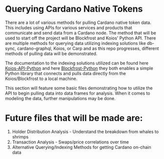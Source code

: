 # Querying Cardano Native Tokens

There are a lot of various methods for pulling Cardano native token data.  This includes using APIs for various services and products that communicate and send data from a Cardano node. The method that will be used to start off the project will be Blockfrost and Koios' Python API. There are multiple methods for querying data utilizing indexing solutions like db-sync, cardano-graphql, Koios, or Carp and as this repo progresses, different methods of pulling data will be demonstrated.

The documentation to the indexing solutions utilized can be found here [Koios-API-Python](https://github.com/cardano-apexpool/koios-api-python) and here [Blockfrost-Python](https://github.com/blockfrost/blockfrost-python/tree/master) they both enables a simple Python library that connects and pulls data directly from the Koios/Blockfrost to a local machine.

This section will feature some basic files demonstrating how to utilize the API to begin pulling data into data frames for analysis.  When it comes to modeling the data, further manipulations may be done.

# Future files that will be made are:
1. Holder Distribution Analysis - Understand the breakdown from whales to shrimps
2. Transaction Analysis - Swaps/price correlations over time
3. Alternative Querying/Indexing Methods for getting Cardano on-chain data
